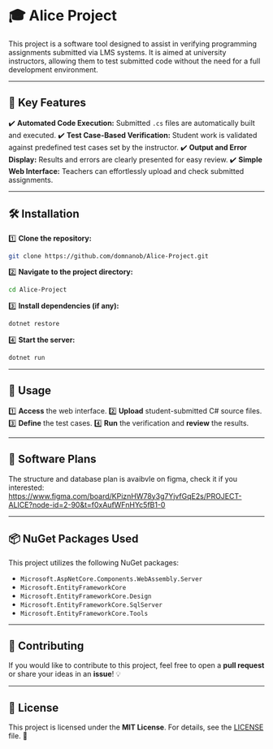 # 🎓 Alice Project
This project is a software tool designed to assist in verifying programming assignments submitted via LMS systems. It is aimed at university instructors, allowing them to test submitted code without the need for a full development environment.

---

## 🚀 Key Features

✔️ **Automated Code Execution:** Submitted `.cs` files are automatically built and executed. ✔️ **Test Case-Based Verification:** Student work is validated against predefined test cases set by the instructor. ✔️ **Output and Error Display:** Results and errors are clearly presented for easy review. ✔️ **Simple Web Interface:** Teachers can effortlessly upload and check submitted assignments.

---

## 🛠 Installation

1️⃣ **Clone the repository:**

```sh
git clone https://github.com/domnanob/Alice-Project.git
```

2️⃣ **Navigate to the project directory:**

```sh
cd Alice-Project
```

3️⃣ **Install dependencies (if any):**

```sh
dotnet restore
```

4️⃣ **Start the server:**

```sh
dotnet run
```

---

## 📌 Usage

1️⃣ **Access** the web interface. 2️⃣ **Upload** student-submitted C# source files. 3️⃣ **Define** the test cases. 4️⃣ **Run** the verification and **review** the results.

---

## 📌 Software Plans

The structure and database plan is avaibvle on figma, check it if you interested:
https://www.figma.com/board/KPiznHW78y3g7YjvfGqE2s/PROJECT-ALICE?node-id=2-90&t=f0xAufWFnHYc5fB1-0

---

## 📦 NuGet Packages Used

This project utilizes the following NuGet packages:

- `Microsoft.AspNetCore.Components.WebAssembly.Server`
- `Microsoft.EntityFrameworkCore`
- `Microsoft.EntityFrameworkCore.Design`
- `Microsoft.EntityFrameworkCore.SqlServer`
- `Microsoft.EntityFrameworkCore.Tools`

---

## 🤝 Contributing

If you would like to contribute to this project, feel free to open a **pull request** or share your ideas in an **issue**! 💡

---

## 📜 License

This project is licensed under the **MIT License**. For details, see the [LICENSE](LICENSE) file. 📄

